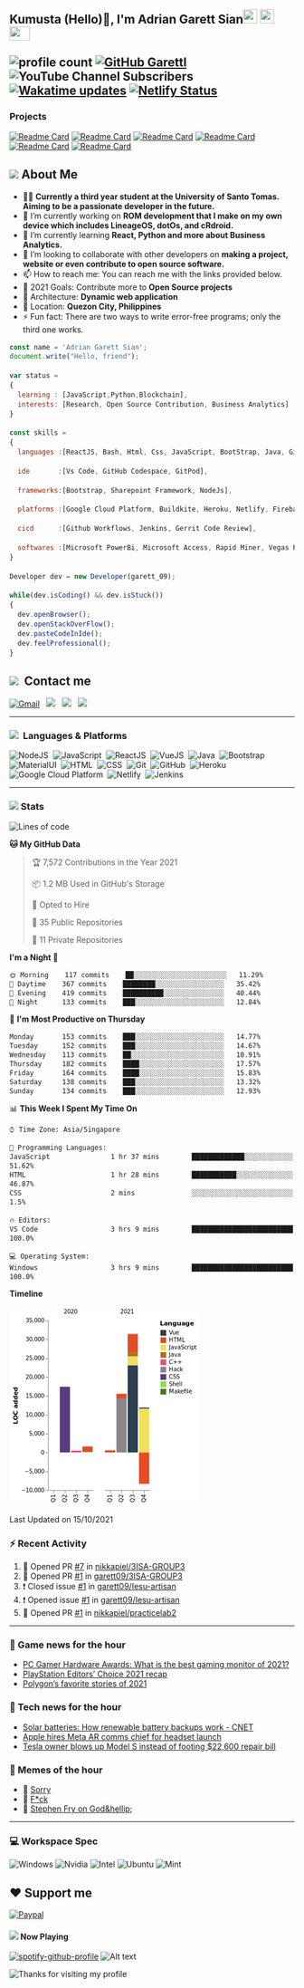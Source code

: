 <h2> Kumusta (Hello)🙏, I'm Adrian Garett Sian<img src="https://cultofthepartyparrot.com/parrots/hd/githubparrot.gif" width="25" height="25"/>
    <img src="https://cultofthepartyparrot.com/flags/hd/iranparrot.gif" width="25" height="25"/>
    <img src="https://cultofthepartyparrot.com/parrots/asyncparrot.gif" width="36" height="25"/>
 

![profile count](https://komarev.com/ghpvc/?username=garett09&color=red) 
[![GitHub Garettl](https://img.shields.io/github/followers/garett09?label=follow&style=social)](https://github.com/garett09) 
![YouTube Channel Subscribers](https://img.shields.io/youtube/channel/subscribers/UChAoCAh1jVTaMz0Sc61X5Xw?style=social) 
[![Wakatime updates](https://github.com/garett09/garett09/actions/workflows/update-commits.yml/badge.svg?branch=main)](https://github.com/garett09/garett09/actions/workflows/update-commits.yml) 
[![Netlify Status](https://api.netlify.com/api/v1/badges/62999bf4-98d2-4882-a325-da266023bf2b/deploy-status)](https://app.netlify.com/sites/cocky-mccarthy-7a67fb/deploys)
&nbsp;
    
### Projects
[![Readme Card](https://github-readme-stats.vercel.app/api/pin/?username=garett09&repo=tapos-na-ba-ang-covid-ph&show_owner=true)](https://github.com/garett09/tapos-na-ba-ang-covid-ph)
[![Readme Card](https://github-readme-stats.vercel.app/api/pin/?username=garett09&repo=project-COVID&show_owner=true)](https://github.com/garett09/project-COVID)
[![Readme Card](https://github-readme-stats.vercel.app/api/pin/?username=garett09&repo=afk-hotel&show_owner=true)](https://github.com/garett09/afk-hotel)
[![Readme Card](https://github-readme-stats.vercel.app/api/pin/?username=garett09&repo=garett09&show_owner=true)](https://github.com/garett09/garett09)
[![Readme Card](https://github-readme-stats.vercel.app/api/pin/?username=garett09&repo=myhub&show_owner=true)](https://github.com/garett09/myhub)
[![Readme Card](https://github-readme-stats.vercel.app/api/pin/?username=garett09&repo=techfolio&show_owner=true)](https://github.com/garett09/techfolio)


    
## <img src="https://media.giphy.com/media/fTsZNbPQxJWtor2LXE/giphy.gif"  width="30">&nbsp;About Me
-   👩‍💻  **Currently a third year student at the University of Santo Tomas. Aiming to be a passionate developer in the future.**
-   🔭  I’m currently working on  **ROM development that I make on my own device which includes LineageOS, dotOs, and cRdroid.**
-   🌱  I’m currently learning **React, Python and more about Business Analytics.**
-   👯  I’m looking to collaborate with other developers on **making a project, website or even contribute to open source software.**
-   📫  How to reach me: You can reach me with the links provided below. 
-   🥅  2021 Goals: Contribute more to **Open Source projects**
-   👷  Architecture: **Dynamic web application**
-   📍   Location: **Quezon City, Philippines** 
-   ⚡  Fun fact: There are two ways to write error-free programs; only the third one works.

```javascript
const name = 'Adrian Garett Sian';
document.write("Hello, friend");

var status = 
{ 
  learning : [JavaScript,Python,Blockchain],
  interests: [Research, Open Source Contribution, Business Analytics]
}

const skills = 
{
  languages :[ReactJS, Bash, Html, Css, JavaScript, BootStrap, Java, Git, Markdown, VueJS, Material Ui],
  
  ide       :[Vs Code, GitHub Codespace, GitPod],
  
  frameworks:[Bootstrap, Sharepoint Framework, NodeJs],
  
  platforms :[Google Cloud Platform, Buildkite, Heroku, Netlify, Firebase, Cloudflare],
  
  cicd      :[Github Workflows, Jenkins, Gerrit Code Review],

  softwares :[Microsoft PowerBi, Microsoft Access, Rapid Miner, Vegas Pro]
}

Developer dev = new Developer(garett_09);

while(dev.isCoding() && dev.isStuck())  
{
  dev.openBrowser();
  dev.openStackOverFlow();
  dev.pasteCodeInIde();
  dev.feelProfessional();
}
```

## <img src="https://media.giphy.com/media/c5vDr1rkcbcrBwG9SX/giphy.gif" width="30">&nbsp; Contact me

<a href="mailto:adriansian@gmail.com"><img alt="Gmail" src="https://img.shields.io/badge/Gmail-D14836?style=for-the-badge&logo=gmail&logoColor=white" /></a> &nbsp;
<a href="https://instagram.com/adriansian"><img src="https://img.shields.io/badge/@adriansian_-E4405F?style=for-the-badge&logo=instagram&logoColor=white"/></a> &nbsp;
<a href="https://t.me/garett_09"><img src="https://img.shields.io/badge/@garett_09_-2CA5E0?style=for-the-badge&logo=telegram&logoColor=white"/></a> &nbsp;
<a href="https://www.linkedin.com/in/adrian-garett-sian-766775159/"><img src="https://img.shields.io/badge/-Adrian%20Garett%20Sian-blue?style=flat-square&logo=Linkedin&logoColor=white&link=https://www.linkedin.com/in/adrian-garett-sian-766775159/"/></a> &nbsp;

---

###  <img src="https://media.giphy.com/media/WUlplcMpOCEmTGBtBW/giphy.gif" width="30"> &nbsp;Languages & Platforms

![NodeJS](https://img.shields.io/badge/Node.js-43853D?style=for-the-badge&logo=node.js&logoColor=white)&nbsp;
![JavaScript](https://img.shields.io/badge/JavaScript-F7DF1E?style=for-the-badge&logo=javascript&logoColor=black)&nbsp;
![ReactJS](https://img.shields.io/badge/React.js-20232A?style=for-the-badge&logo=react&logoColor=61DAFB)&nbsp;
![VueJS](https://img.shields.io/badge/Vue.js-35495E?style=for-the-badge&logo=vuedotjs&logoColor=4FC08D)&nbsp;
![Java](https://img.shields.io/badge/Java-ED8B00?style=for-the-badge&logo=java&logoColor=white)&nbsp;
![Bootstrap](https://img.shields.io/badge/Bootstrap-563D7C?style=for-the-badge&logo=bootstrap&logoColor=white)&nbsp;
![MaterialUI](https://img.shields.io/badge/Material--UI-0081CB?style=for-the-badge&logo=material-ui&logoColor=white)&nbsp;
![HTML](https://img.shields.io/badge/HTML-E34F26?style=for-the-badge&logo=html5&logoColor=white)&nbsp;
![CSS](https://img.shields.io/badge/CSS-1572B6?style=for-the-badge&logo=css&logoColor=white)&nbsp;
![Git](https://img.shields.io/badge/git-%23F05033.svg?style=for-the-badge&logo=git&logoColor=white)&nbsp;
![GitHub](https://img.shields.io/badge/GitHub-100000?style=for-the-badge&logo=github&logoColor=white)&nbsp;
![Heroku](https://img.shields.io/badge/Heroku-430098?style=for-the-badge&logo=heroku&logoColor=white)&nbsp;
![Google Cloud Platform](https://img.shields.io/badge/Google_Cloud-4285F4?style=for-the-badge&logo=google-cloud&logoColor=white)&nbsp;
![Netlify](https://img.shields.io/badge/Netlify-00C7B7?style=for-the-badge&logo=netlify&logoColor=white)&nbsp;
![Jenkins](https://img.shields.io/badge/Jenkins-D24939?style=for-the-badge&logo=Jenkins&logoColor=white)&nbsp;
    	

---

### <img src="https://media.giphy.com/media/l378c04F2fjeZ7vH2/giphy.gif" width="30">&nbsp;Stats


<!--START_SECTION:waka-->
![Lines of code](https://img.shields.io/badge/From%20Hello%20World%20I%27ve%20Written-309388%20lines%20of%20code-blue)

**🐱 My GitHub Data** 

> 🏆 7,572 Contributions in the Year 2021
 > 
> 📦 1.2 MB Used in GitHub's Storage 
 > 
> 💼 Opted to Hire
 > 
> 📜 35 Public Repositories 
 > 
> 🔑 11 Private Repositories  
 > 
**I'm a Night 🦉** 

```text
🌞 Morning    117 commits    ██░░░░░░░░░░░░░░░░░░░░░░░   11.29% 
🌆 Daytime    367 commits    ████████░░░░░░░░░░░░░░░░░   35.42% 
🌃 Evening    419 commits    ██████████░░░░░░░░░░░░░░░   40.44% 
🌙 Night      133 commits    ███░░░░░░░░░░░░░░░░░░░░░░   12.84%

```
📅 **I'm Most Productive on Thursday** 

```text
Monday       153 commits    ███░░░░░░░░░░░░░░░░░░░░░░   14.77% 
Tuesday      152 commits    ███░░░░░░░░░░░░░░░░░░░░░░   14.67% 
Wednesday    113 commits    ██░░░░░░░░░░░░░░░░░░░░░░░   10.91% 
Thursday     182 commits    ████░░░░░░░░░░░░░░░░░░░░░   17.57% 
Friday       164 commits    ████░░░░░░░░░░░░░░░░░░░░░   15.83% 
Saturday     138 commits    ███░░░░░░░░░░░░░░░░░░░░░░   13.32% 
Sunday       134 commits    ███░░░░░░░░░░░░░░░░░░░░░░   12.93%

```


📊 **This Week I Spent My Time On** 

```text
⌚︎ Time Zone: Asia/Singapore

💬 Programming Languages: 
JavaScript               1 hr 37 mins        █████████████░░░░░░░░░░░░   51.62% 
HTML                     1 hr 28 mins        ███████████░░░░░░░░░░░░░░   46.87% 
CSS                      2 mins              ░░░░░░░░░░░░░░░░░░░░░░░░░   1.5%

🔥 Editors: 
VS Code                  3 hrs 9 mins        █████████████████████████   100.0%

💻 Operating System: 
Windows                  3 hrs 9 mins        █████████████████████████   100.0%

```

**Timeline**

![Chart not found](https://raw.githubusercontent.com/garett09/garett09/main/charts/bar_graph.png) 


 Last Updated on 15/10/2021
<!--END_SECTION:waka-->

### :zap: Recent Activity

<!--START_SECTION:activity-->
1. 💪 Opened PR [#7](https://github.com/nikkapiel/3ISA-GROUP3/pull/7) in [nikkapiel/3ISA-GROUP3](https://github.com/nikkapiel/3ISA-GROUP3)
2. 💪 Opened PR [#1](https://github.com/garett09/3ISA-GROUP3/pull/1) in [garett09/3ISA-GROUP3](https://github.com/garett09/3ISA-GROUP3)
3. ❗️ Closed issue [#1](https://github.com/garett09/Iesu-artisan/issues/1) in [garett09/Iesu-artisan](https://github.com/garett09/Iesu-artisan)
4. ❗️ Opened issue [#1](https://github.com/garett09/Iesu-artisan/issues/1) in [garett09/Iesu-artisan](https://github.com/garett09/Iesu-artisan)
5. 💪 Opened PR [#1](https://github.com/nikkapiel/practicelab2/pull/1) in [nikkapiel/practicelab2](https://github.com/nikkapiel/practicelab2)
<!--END_SECTION:activity-->

---

### 📣 Game news for the hour

<!-- GAME:START -->
 - [PC Gamer Hardware Awards: What is the best gaming monitor of 2021?](https://www.pcgamer.com/pc-gamer-hardware-awards-gaming-monitor-nominees)
 - [PlayStation Editors’ Choice 2021 recap](https://blog.playstation.com/2021/12/26/playstation-editors-choice-2021-recap/)
 - [Polygon’s favorite stories of 2021](https://www.polygon.com/22839498/polygons-favorite-stories-of-2021)<!-- GAME:END -->

### 📣 Tech news for the hour

<!-- TECH:START -->
 - [Solar batteries: How renewable battery backups work     - CNET](https://www.cnet.com/home/energy-and-utilities/solar-batteries-how-renewable-battery-backups-work/#ftag=CAD590a51e)
 - [Apple hires Meta AR comms chief for headset launch](https://appleinsider.com/articles/21/12/26/apple-supposedly-hires-meta-ar-comms-chief-for-own-headset-launch?utm_medium=rss)
 - [Tesla owner blows up Model S instead of footing $22,600 repair bill](https://www.theverge.com/2021/12/26/22853573/tesla-model-s-explosion-repair-bill)<!-- TECH:END -->

### 📣 Memes of the hour

<!-- MEMES:START -->
 - 🚖 [Sorry](http://9gag.com/gag/aM487YM)
 - 🚯 [F*ck](http://9gag.com/gag/aBnWz1z)
 - 🚯 [Stephen Fry on God&amp;hellip;](http://9gag.com/gag/ay9DAPr)<!-- MEMES:END -->

--- 



### 💻 Workspace Spec

![Windows](https://img.shields.io/badge/Windows-11-0078D6?style=for-the-badge&logo=windows&logoColor=white)
![Nvidia](https://img.shields.io/badge/NVIDIA-RTX3070-76B900?style=for-the-badge&logo=nvidia&logoColor=white)
![Intel](https://img.shields.io/badge/Intel-Core_i7_10th-0071C5?style=for-the-badge&logo=intel&logoColor=white)
![Ubuntu](https://img.shields.io/badge/Ubuntu-E95420?style=for-the-badge&logo=ubuntu&logoColor=white)
![Mint](https://img.shields.io/badge/Linux_Mint-87CF3E?style=for-the-badge&logo=linux-mint&logoColor=white)


## ❤ Support me
[![Paypal](https://img.shields.io/badge/PayPal-garett_09?style=for-the-badge&logo=paypal&logoColor=white)](https://paypal.me/garett_09)


#### <img src="https://media.giphy.com/media/vybWlRniCXzZC/giphy.gif" width="30">&nbsp;Now Playing 

 [![spotify-github-profile](https://spotify-github-profile.vercel.app/api/view?uid=garett_09&cover_image=true&theme=default)](https://spotify-github-profile.vercel.app/api/view?uid=garett_09&redirect=true)
![Alt text](https://spotify-recently-played-readme.vercel.app/api?user=garett_09&width=510)

<img height="120" alt="Thanks for visiting my profile" width="100%" src="https://github.com/dibyendu415/dibyendu415/blob/master/marquee.svg" />
